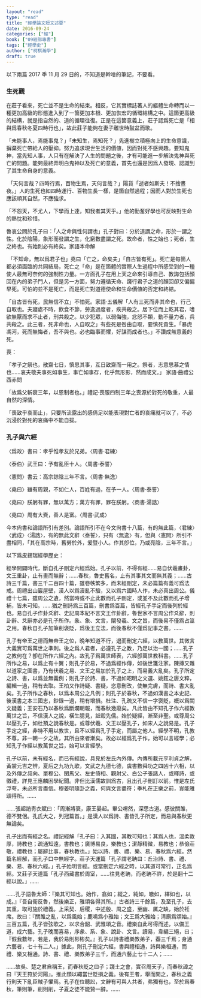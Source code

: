 ```yaml
---
layout: "read"
type: "read"
title: "經學論文短文述要"
date: 2016-09-24
categories: ["經"]
book: ["09經部專書"]
tags: ["經學史"]
author: ["柯棋瀚學"]
draft: true
---
```


以下兩篇 2017 秊 11 月 29 日的，不知道是幹啥的筆記，不要看。

### 生死觀

在莊子看來，死亡並不是生命的結束。相反，它其實標誌著人的軀體生命轉而以一種更加高級的形態進入到了一箇更加本根、更加恢宏的循環結構之中。這箇更高級的結構，就是指自然的、道的循環往復。正是在這箇意義上，莊子認爲死亡是「相與爲春秋冬夏四時行也」，故此莊子能夠在妻子離世時鼓盆而歌。

「未能事人，焉能事鬼？」「未知生，焉知死？」<n><v>先進</v></n>樹立積極向上的生命意識，摒棄死亡帶給人的壓抑。努力追求現世生活的價値，因而對死不感興趣。要知鬼神，當先知人事，人只有在解決了人生的問題之後，才有可能進一步解決鬼神與死亡的問題。能夠最終弄明白鬼神以及死亡的意義，首先也還是因爲人發現、認識到了其生命自身的意義。

 「天何言哉？四時行焉，百物生焉，天何言哉？」<n><v>陽貨</v></n>「逝者如斯夫！不捨晝夜。」人的生死也如四時運行、百物生長一樣，是箇自然過程；因而人對於生死也應該順其自然，不應強求。

「不怨天，不尤人，下學而上達，知我者其天乎。」他的勤奮好學也可反映對生命的熱忱和珍惜。

魯哀公問於孔子曰：「人之命與性何謂也」孔子對曰：分於道謂之命，形於一謂之性。化於陰陽，象形而發謂之生，化窮數盡謂之死。故命者，性之始也；死者，生之終也。有始則必有終矣。<n><v>家語本命解</v>

 「不知命，無以爲君子也」<n><v>堯曰</v></n>「亡之，命矣夫」「自古皆有死」。死亡是每箇人都必須面臨的共同結局，死亡之「命」是在箇體的實際人生過程中所感受到的一種使人最無可奈何的強制性力量。一方面孔子在用上天之命來引導自己、教誨包括顏回在內的弟子門人，但是另一方面，努力遵循天命、踐行君子之道的顏回卻又偏偏早死。可怕的並不是死亡，而是死亡對道德使命和生命價値的否定和終結。

「自古皆有死，民無信不立」不怕死。<v>家語‧五儀解</v>「人有三死而非其命也，行己自取也。夫寢處不時，飲食不節，勞逸過度者，疾共殺之。居下位而上乾其君，嗜欲無厭而求不止者，刑共殺之。以少犯眾，以弱侮強，忿怒不類，動不量力者，兵共殺之。此三者，死非命也，人自取之」有些死是咎由自取，要慎死貴生。「暴虎馮河，死而無悔者，吾不與也。必也臨事而懼，好謀而成者也。」不讚成無意義的死。

喪：

「孝子之祭也，散齋七日，慎思其事，互日致齋而一用之。祭者，志意思慕之情也……哀夫敬夫事死如事生，事亡如事存，化乎無形影，然而成文。」 <n><v>家語‧曲禮公西赤問</v>

「故爲父斬衰三年，以恩制者也。」<n><v>禮記‧喪服四制</v></n>三年之喪源於對死的敬重，人最自然的深情。

「喪致乎哀而止」，只要所流露出的感倩足以能表現對亡者的哀痛就可以了，不必沉浸於對死的哀痛中不能自拔。

### 孔子與六經

〈爲政〉書曰：孝乎惟孝友於兄弟。<n>〈周書‧君練〉</n>

〈泰伯〉武王曰：予有亂臣十人。<n>〈周書‧泰誓〉</n>

〈憲問〉書云：高宗諒陰三年不言。<n>〈周書‧無逸〉</n>

〈堯曰〉雖有周親，不如仁人，百姓有過，在予一人。<n>〈周書‧泰誓〉</n>

〈堯曰〉朕躬有罪，無以萬方；萬方有罪，罪在朕躬。<n>〈商書‧湯誥〉</n>

〈堯曰〉周有大賚，善人是富。<n>〈周書‧武成〉</n>

今本尙書和論語所引有差別。論語所引不在今文尙書十八篇，有的無此篇，〈君練〉〈武成〉〈湯誥〉，有的無此文辭〈泰誓〉，只有〈無逸〉有，但與〈憲問〉所引不盡相同，「其在高宗時，舊勞於外，爰暨小人。作其卽位，乃或亮陰，三年不言。」

以下爲皮錫瑞<v>經學歷史</v>：

經學開闢時代，斷自孔子刪定<v>六經</v>爲始。孔子以前，不得有經……<v>易</v>自伏羲畫卦，文王重卦，止有畫而無辭；……<v>春秋</v>，魯史舊名，止有其事其文而無其義；……古<v>詩</v>三千篇，<v>書</v>三千二百四十篇，雖卷帙繁多，而未經刪定，未必篇篇有義可爲法戒。<v>周禮</v>出山巖屋壁，漢人以爲瀆亂不驗，又以爲六國時人作，未必真出周公。<v>儀禮</v>十七篇，雖周公之遺，然當時或不止此數而孔子刪定，或並不及此數而孔子增補，皆未可知。……猶之刪<v>詩</v>爲三百篇，刪<v>書</v>爲百篇，皆經孔子手定而後列於經也。<v>易</v>自孔子作<v>卦爻辭</v>、<v>史記周本紀</v>不言文王作<v>卦辭</v>，<v>魯世家</v>不言周公作<v>爻辭</v>，則<v>卦辭</v>、<v>爻辭</v>亦必是孔子所作。<v>彖</v>、<v>象</v>、<v>文言</v>，闡發羲、文之旨，而後<v>易</v>不僅爲占筮之用。<v>春秋</v>自孔子加筆削褒貶，爲後王立法，而後<v>春秋</v>不僅爲記事之書。……

孔子有帝王之德而無帝王之位，晚年知道不行，退而刪定<v>六經</v>，以教萬世。其微言大義實可爲萬世之準則。後之爲人君者，必遵孔子之教，乃足以治一國；……孔子之教何在？卽在所作<v>六經</v>之內。故孔子爲萬世師表，<v>六經</v>卽萬世教科書。……孔子所作之<v>易</v>，以爲止有<v>十翼</v>；則孔子於<v>易</v>，不過爲經作傳，如後世箋注家。陳摶又雜以道家之圖書，乃有伏羲之<v>易</v>、文王之<v>易</v>加於孔子之上，而<v>易</v>義大亂矣。孔子所定之<v>詩</v>、<v>書</v>，以爲並無義例；則孔子於<v>詩</v>、<v>書</v>，不過如昭明之<v>文選</v>、姚鉉之<v>唐文粹</v>，編輯一過，稍有去取。王柏又作<v>詩疑</v>、<v>書疑</v>，恣意刪改，使無完膚，而<v>詩</v>、<v>書</v>大亂矣。孔子所作之<v>春秋</v>，以爲本周公之凡例；則孔子於<v>春秋</v>，不過如<v>漢書</v>之本<v>史記</v>、<v>後漢書</v>之本<v>三國志</v>，鈔錄一過，稍有增損。杜<v>注</v>、孔<v>疏</v>又不信一字褒貶，概以爲闕文疑義；王安石乃以<v>春秋</v>爲斷爛朝報，而<v>春秋</v>幾廢矣。凡此皆由不知孔子作<v>六經</v>教萬世之旨，不信漢人之說，橫生臆見，詆毀先儒。始於疑經，漸至非聖。或尊周公以壓孔子，如杜預之說<v>春秋</v>是。或尊伏羲、文王以壓孔子，如宋人之說<v>易</v>是。孔子手定之經，非特不用以教世，且不以經爲孔子手定，而屬之他人。經學不明，孔教不尊，非一朝一夕之故，其所由來者漸矣。故必以經爲孔子作，始可以言經學；必知孔子作經以教萬世之旨，始可以言經學。

孔子以前，未有經名，而已有經說，具見於<v>左氏內外傳</v>。<v>內傳</v>所載元亨利貞之解，黃裳元吉之辨，夏后之九功九歌，文武之九德七德，<v>虞書</v>數舜功之四凶十六相，以及<v>外傳</v>之叔向、單穆公、閔馬父、左史倚相、觀射父、白公子張諸人，或釋<v>詩</v>，或徵禮，詳見王應麟<v>困學紀聞</v>。非但比漢儒故訓爲古，且出孔子刪訂以前。惟是<v>左氏</v>浮夸，未必所言盡信。穆姜明隨卦之義，何與<v>文言</v>盡符；季札在正樂之前，豈能雅頌得所。……

……張超<v>誚靑衣賦</v>曰：「周漸將衰，康王晏起。畢公喟然，深思古道。感彼關雎，德不雙侶。孔氏大之，列冠篇首。」是漢人以爲<v>詩</v>、<v>書</v>皆孔子所定，而<v>易</v>與<v>春秋</v>更無論矣。

孔子出而有經之名。<v>禮記經解</v>「孔子曰：入其國，其教可知也：其爲人也，溫柔敦厚，<v>詩</v>教也；疏通知遠，<v>書</v>教也；廣博易良，<v>樂</v>教也；潔靜精微，<v>易</v>教也；恭儉莊敬，<v>禮</v>教也；屬辭比事，<v>春秋</v>教也。」始以<v>詩</v>、<v>書</v>、<v>禮</v>、<v>樂</v>、<v>易</v>、<v>春秋</v>爲<v>六經</v>。然篇名<v>經解</v>，而孔子口中無經字。<v>莊子天運篇</v>「孔子謂老聃曰：丘治<v>詩</v>、<v>書</v>、<v>禮</v>、<v>樂</v>、<v>易</v>、<v>春秋</v>六經。」孔子始明言經。或當刪定<v>六經</v>之時，以其道可常行，正名爲經。又<v>莊子天道篇</v>「孔子西藏書於周室，……往見老聃，而老聃不許，於是翻十二經以說。」……

……孔子語魯太師：『樂其可知也。始作，翕如；縱之，純如，皦如，繹如也，以成。』『吾自衛反魯，然後樂正，雅頌各得其所。』古者<v>詩</v>三千餘篇，及至孔子，去其重，取可施於禮義。上采契、后稷，中述殷、周之盛，至幽、厲之缺，始於衽席。故曰：『<v>關雎</v>之亂，以爲<v>風</v>始；<v>鹿鳴</v>爲<v>小雅</v>始；<v>文王</v>爲<v>大雅</v>始；<v>淸廟</v>爲<v>頌</v>始。』三百五篇，孔子皆弦歌之，以求合<v>韶</v>、<v>武</v>雅頌之音。禮樂自此可得而述，以備王道，成六藝。孔子晚而喜<v>易</v>，序<v>彖</v>、<v>系</v>、<v>象</v>、<v>說卦</v>、<v>文言</v>。讀<v>易</v>，韋編三絕，曰；『假我數年，若是，我於<v>易</v>則彬彬矣。』孔子以<v>詩</v><v>書</v><v>禮</v><v>樂</v>教弟子，葢三千焉；身通六藝者，七十有二人。」據此，則孔子刪定<v>六經</v>，<v>書</v>與<v>禮</v>相通，<v>詩</v>與<v>樂</v>相通，而<v>禮</v>、<v>樂</v>又相通。<v>詩</v>、<v>書</v>、<v>禮</v>、<v>樂</v>教弟子三千，而通六藝止七十二人；……

……故吳、楚之君自稱王，而<v>春秋</v>貶之曰子；踐土之會，實召周天子，而<v>春秋</v>諱之曰『天王狩於河陽』。推此類以繩當世貶損之義。後有王者，舉而開之，<v>春秋</v>之義行則天下亂臣賊子懼焉。孔子在位聽訟，文辭有可與人共者，弗獨有也，至於爲<v>春秋</v>，筆則筆，削則削，子夏之徒不能贊一辭。……


